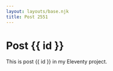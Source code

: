```yaml
---
layout: layouts/base.njk
title: Post 2551
---
```


# Post {{ id }}

This is post {{ id }} in my Eleventy project.
